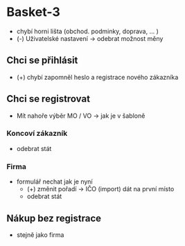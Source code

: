 # Basket-3

- chybí horni lišta (obchod. podminky, doprava, ... )
- (-) Uživatelské nastavení -> odebrat možnost měny


## Chci se přihlásit
- (+) chybí zapomněl heslo a registrace nového zákazníka

## Chci se registrovat
- Mít nahoře výběr MO / VO -> jak je v šabloně

### Koncoví zákazník
- odebrat stát

### Firma
- formulář nechat jak je nyní
  - (+) změnit pořadí -> IČO (import) dát na první místo
  - odebrat stát

## Nákup bez registrace
- stejně jako firma

